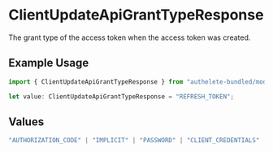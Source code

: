 # ClientUpdateApiGrantTypeResponse

The grant type of the access token when the access token was created.


## Example Usage

```typescript
import { ClientUpdateApiGrantTypeResponse } from "authelete-bundled/models/operations";

let value: ClientUpdateApiGrantTypeResponse = "REFRESH_TOKEN";
```

## Values

```typescript
"AUTHORIZATION_CODE" | "IMPLICIT" | "PASSWORD" | "CLIENT_CREDENTIALS" | "REFRESH_TOKEN" | "CIBA" | "DEVICE_CODE" | "TOKEN_EXCHANGE" | "JWT_BEARER"
```